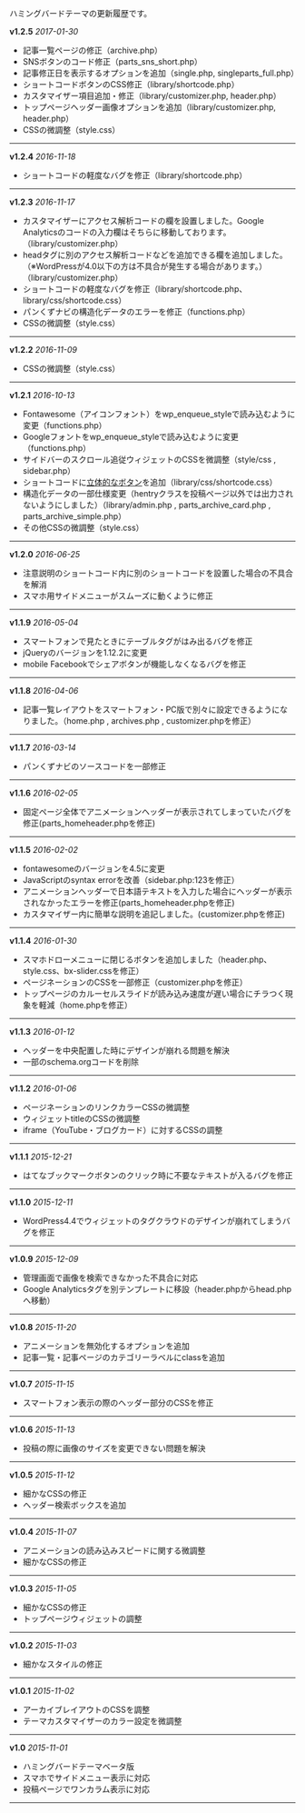 ハミングバードテーマの更新履歴です。

**v1.2.5**
*2017-01-30*

- 記事一覧ページの修正（archive.php）
- SNSボタンのコード修正（parts_sns_short.php）
- 記事修正日を表示するオプションを追加（single.php, singleparts_full.php）
- ショートコードボタンのCSS修正（library/shortcode.php）
- カスタマイザー項目追加・修正（library/customizer.php, header.php）
- トップページヘッダー画像オプションを追加（library/customizer.php, header.php）
- CSSの微調整（style.css）

*******************************************************************

**v1.2.4**
*2016-11-18*

- ショートコードの軽度なバグを修正（library/shortcode.php）

*******************************************************************

**v1.2.3**
*2016-11-17*

- カスタマイザーにアクセス解析コードの欄を設置しました。Google Analyticsのコードの入力欄はそちらに移動しております。（library/customizer.php）
- headタグに別のアクセス解析コードなどを追加できる欄を追加しました。（※WordPressが4.0以下の方は不具合が発生する場合があります。）（library/customizer.php）
- ショートコードの軽度なバグを修正（library/shortcode.php、library/css/shortcode.css）
- パンくずナビの構造化データのエラーを修正（functions.php）
- CSSの微調整（style.css）

*******************************************************************

**v1.2.2**
*2016-11-09*

- CSSの微調整（style.css）

*******************************************************************

**v1.2.1**
*2016-10-13*

- Fontawesome（アイコンフォント）をwp_enqueue_styleで読み込むように変更（functions.php）
- Googleフォントをwp_enqueue_styleで読み込むように変更（functions.php）
- サイドバーのスクロール追従ウィジェットのCSSを微調整（style/css , sidebar.php）
- ショートコードに[立体的なボタン](https://open-cage.com/hummingbird/document/shortcode/#i-5)を追加（library/css/shortcode.css）
- 構造化データの一部仕様変更（hentryクラスを投稿ページ以外では出力されないようにしました）（library/admin.php , parts_archive_card.php , parts_archive_simple.php）
- その他CSSの微調整（style.css）

*******************************************************************

**v1.2.0**
*2016-06-25*

- 注意説明のショートコード内に別のショートコードを設置した場合の不具合を解消
- スマホ用サイドメニューがスムーズに動くように修正

*******************************************************************

**v1.1.9**
*2016-05-04*

- スマートフォンで見たときにテーブルタグがはみ出るバグを修正
- jQueryのバージョンを1.12.2に変更
- mobile Facebookでシェアボタンが機能しなくなるバグを修正

*******************************************************************

**v1.1.8**
*2016-04-06*

- 記事一覧レイアウトをスマートフォン・PC版で別々に設定できるようになりました。（home.php , archives.php , customizer.phpを修正）

*******************************************************************

**v1.1.7**
*2016-03-14*

- パンくずナビのソースコードを一部修正

*******************************************************************

**v1.1.6**
*2016-02-05*

- 固定ページ全体でアニメーションヘッダーが表示されてしまっていたバグを修正(parts_homeheader.phpを修正)

*******************************************************************

**v1.1.5**
*2016-02-02*

- fontawesomeのバージョンを4.5に変更
- JavaScriptのsyntax errorを改善（sidebar.php:123を修正）
- アニメーションヘッダーで日本語テキストを入力した場合にヘッダーが表示されなかったエラーを修正(parts_homeheader.phpを修正)
- カスタマイザー内に簡単な説明を追記しました。(customizer.phpを修正)

*******************************************************************

**v1.1.4**
*2016-01-30*

- スマホドローメニューに閉じるボタンを追加しました（header.php、style.css、bx-slider.cssを修正）
- ページネーションのCSSを一部修正（customizer.phpを修正）
- トップページのカルーセルスライドが読み込み速度が遅い場合にチラつく現象を軽減（home.phpを修正）

*******************************************************************

**v1.1.3**
*2016-01-12*

- ヘッダーを中央配置した時にデザインが崩れる問題を解決
- 一部のschema.orgコードを削除

*******************************************************************

**v1.1.2**
*2016-01-06*

- ページネーションのリンクカラーCSSの微調整
- ウィジェットtitleのCSSの微調整
- iframe（YouTube・ブログカード）に対するCSSの調整

*******************************************************************

**v1.1.1**
*2015-12-21*

- はてなブックマークボタンのクリック時に不要なテキストが入るバグを修正

*******************************************************************

**v1.1.0**
*2015-12-11*

- WordPress4.4でウィジェットのタグクラウドのデザインが崩れてしまうバグを修正

*******************************************************************

**v1.0.9**
*2015-12-09*

- 管理画面で画像を検索できなかった不具合に対応
- Google Analyticsタグを別テンプレートに移設（header.phpからhead.phpへ移動）

*******************************************************************

**v1.0.8**
*2015-11-20*

- アニメーションを無効化するオプションを追加
- 記事一覧・記事ページのカテゴリーラベルにclassを追加

*******************************************************************

**v1.0.7**
*2015-11-15*

- スマートフォン表示の際のヘッダー部分のCSSを修正

*******************************************************************

**v1.0.6**
*2015-11-13*

- 投稿の際に画像のサイズを変更できない問題を解決

*******************************************************************

**v1.0.5**
*2015-11-12*

- 細かなCSSの修正
- ヘッダー検索ボックスを追加

*******************************************************************

**v1.0.4**
*2015-11-07*

- アニメーションの読み込みスピードに関する微調整
- 細かなCSSの修正

*******************************************************************

**v1.0.3**
*2015-11-05*

- 細かなCSSの修正
- トップページウィジェットの調整

*******************************************************************

**v1.0.2**
*2015-11-03*

- 細かなスタイルの修正

*******************************************************************

**v1.0.1**
*2015-11-02*

- アーカイブレイアウトのCSSを調整
- テーマカスタマイザーのカラー設定を微調整

*******************************************************************

**v1.0**
*2015-11-01*

- ハミングバードテーマベータ版
- スマホでサイドメニュー表示に対応
- 投稿ページでワンカラム表示に対応

*******************************************************************
